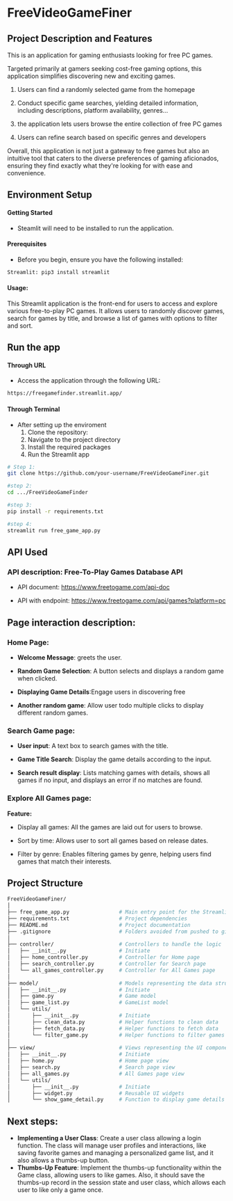 # FreeVideoGameFiner

## Project Description and Features

This is an application for gaming enthusiasts looking for free PC games.

Targeted primarily at gamers seeking cost-free gaming options, this application simplifies discovering new and exciting games.

1. Users can find a randomly selected game from the homepage

2. Conduct specific game searches, yielding detailed information, including descriptions, platform availability, genres...

3. the application lets users browse the entire collection of free PC games

4. Users can refine search based on specific genres and developers
  
Overall, this application is not just a gateway to free games but also an intuitive tool that caters to the diverse preferences of gaming aficionados, ensuring they find exactly what they're looking for with ease and convenience.


## Environment Setup

#### Getting Started
- Steamlit will need to be installed to run the application.

#### Prerequisites
- Before you begin, ensure you have the following installed:

```sh
Streamlit: pip3 install streamlit
```

#### Usage:

This Streamlit application is the front-end for users to access and explore  various free-to-play PC games. It allows users to randomly discover games, search for games by title, and browse a list of games with options to filter and sort.

## Run the app

####  Through URL
- Access the application through the following URL:
```sh
https://freegamefinder.streamlit.app/
```

#### Through Terminal
- After setting up the enviroment 
	1. Clone the repository:
	2. Navigate to the project directory
	3. Install the required packages
	4. Run the Streamlit app
```sh
# Step 1:
git clone https://github.com/your-username/FreeVideoGameFiner.git

#step 2:
cd .../FreeVideoGameFinder

#step 3:
pip install -r requirements.txt

#step 4:
streamlit run free_game_app.py

```

## API Used

### API description: Free-To-Play Games Database API

- API document: https://www.freetogame.com/api-doc

- API with endpoint: https://www.freetogame.com/api/games?platform=pc


## Page interaction description:

### Home Page:
- **Welcome Message**: greets the user.

- **Random Game Selection**: A button selects and displays a random game when clicked.

- **Displaying Game Details**:Engage users in discovering free

- **Another random game**: Allow user todo multiple clicks to display different random games.
  

### Search Game page:


- **User input**: A text box to search games with the title.

- **Game Title Search**: Display the game details according to the input.

- **Search result display**: Lists matching games with details, shows all games if no input, and displays an error if no matches are found.
  

### Explore All Games page:

  
**Feature:**

- Display all games: All the games are laid out for users to browse.

- Sort by time: Allows user to sort all games based on release dates.

- Filter by genre: Enables filtering games by genre, helping users find games that match their interests.

## Project Structure
```sh
FreeVideoGameFiner/
│
├── free_game_app.py                # Main entry point for the Streamlit app
├── requirements.txt                # Project dependencies
├── README.md                       # Project documentation
├── .gitignore                      # Folders avoided from pushed to git
│
├── controller/                     # Controllers to handle the logic
│   ├── __init__.py          		# Initiate
│   ├── home_controller.py          # Controller for Home page
│   ├── search_controller.py        # Controller for Search page
│   └── all_games_controller.py     # Controller for All Games page
│
├── model/                          # Models representing the data structures
│   ├── __init__.py          		# Initiate
│   ├── game.py                     # Game model
│   ├── game_list.py                # GameList model
│   └── utils/
│   	├── __init__.py          	# Initiate
│       ├── clean_data.py           # Helper functions to clean data
│       ├── fetch_data.py           # Helper functions to fetch data
│       └── filter_game.py          # Helper functions to filter games
│
├── view/                           # Views representing the UI components
│   ├── __init__.py          		# Initiate
│   ├── home.py                     # Home page view
│   ├── search.py                   # Search page view
│   ├── all_games.py                # All Games page view
│   └── utils/
│   	├── __init__.py          	# Initiate
│       ├── widget.py               # Reusable UI widgets
│       └── show_game_detail.py     # Function to display game details

```

## Next steps:

- **Implementing a User Class**: Create a user class allowing a login function. The class will manage user profiles and interactions, like saving favorite games and managing a personalized game list, and it also allows a thumbs-up button.
- **Thumbs-Up Feature**: Implement the thumbs-up functionality within the Game class, allowing users to like games. Also, it should save the thumbs-up record in the session state and user class, which allows each user to like only a game once.



